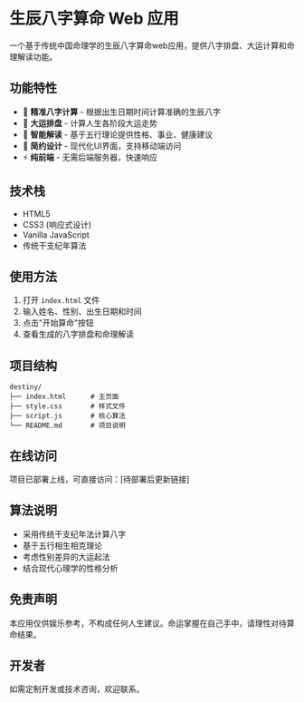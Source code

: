 # 生辰八字算命 Web 应用

一个基于传统中国命理学的生辰八字算命web应用，提供八字排盘、大运计算和命理解读功能。

## 功能特性

- 🎯 **精准八字计算** - 根据出生日期时间计算准确的生辰八字
- 🔮 **大运排盘** - 计算人生各阶段大运走势
- 📖 **智能解读** - 基于五行理论提供性格、事业、健康建议
- 💫 **简约设计** - 现代化UI界面，支持移动端访问
- ⚡ **纯前端** - 无需后端服务器，快速响应

## 技术栈

- HTML5
- CSS3 (响应式设计)
- Vanilla JavaScript
- 传统干支纪年算法

## 使用方法

1. 打开 `index.html` 文件
2. 输入姓名、性别、出生日期和时间
3. 点击"开始算命"按钮
4. 查看生成的八字排盘和命理解读

## 项目结构

```
destiny/
├── index.html      # 主页面
├── style.css       # 样式文件
├── script.js       # 核心算法
└── README.md       # 项目说明
```

## 在线访问

项目已部署上线，可直接访问：[待部署后更新链接]

## 算法说明

- 采用传统干支纪年法计算八字
- 基于五行相生相克理论
- 考虑性别差异的大运起法
- 结合现代心理学的性格分析

## 免责声明

本应用仅供娱乐参考，不构成任何人生建议。命运掌握在自己手中，请理性对待算命结果。

## 开发者

如需定制开发或技术咨询，欢迎联系。